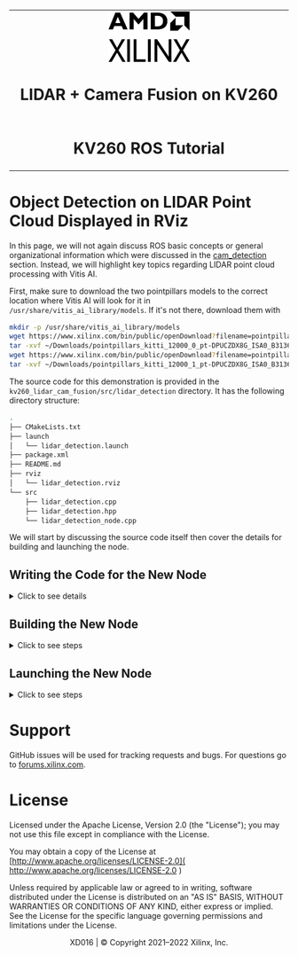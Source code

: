 <table>
 <tr>
   <td align="center"><img src="https://raw.githubusercontent.com/Xilinx/Image-Collateral/main/xilinx-logo.png" width="30%"/><h1>LIDAR + Camera Fusion on KV260</h1>
   </td>
 </tr>
 <tr>
 <td align="center"><h1>KV260 ROS Tutorial</h1>
 </td>
 </tr>
</table>

# Object Detection on LIDAR Point Cloud Displayed in RViz

In this page, we will not again discuss ROS basic concepts or general organizational information which were discussed in the [cam_detection](../cam_detection) section. Instead, we will highlight key topics regarding LIDAR point cloud processing with Vitis AI.

First, make sure to download the two pointpillars models to the correct location where Vitis AI will look for it in `/usr/share/vitis_ai_library/models`. If it's not there, download them with
```bash
mkdir -p /usr/share/vitis_ai_library/models
wget https://www.xilinx.com/bin/public/openDownload?filename=pointpillars_kitti_12000_0_pt-DPUCZDX8G_ISA0_B3136_MAX_BG2-1.3.1-r241.tar.gz -O ~/Downloads/pointpillars_kitti_12000_0_pt-DPUCZDX8G_ISA0_B3136_MAX_BG2-1.3.1-r241.tar.gz
tar -xvf ~/Downloads/pointpillars_kitti_12000_0_pt-DPUCZDX8G_ISA0_B3136_MAX_BG2-1.3.1-r241.tar.gz -C /usr/share/vitis_ai_library/models
wget https://www.xilinx.com/bin/public/openDownload?filename=pointpillars_kitti_12000_1_pt-DPUCZDX8G_ISA0_B3136_MAX_BG2-1.3.1-r241.tar.gz -O ~/Downloads/pointpillars_kitti_12000_1_pt-DPUCZDX8G_ISA0_B3136_MAX_BG2-1.3.1-r241.tar.gz
tar -xvf ~/Downloads/pointpillars_kitti_12000_1_pt-DPUCZDX8G_ISA0_B3136_MAX_BG2-1.3.1-r241.tar.gz -C /usr/share/vitis_ai_library/models
```

The source code for this demonstration is provided in the `kv260_lidar_cam_fusion/src/lidar_detection` directory. It has the following directory structure:
```bash
.
├── CMakeLists.txt
├── launch
│   └── lidar_detection.launch
├── package.xml
├── README.md
├── rviz
│   └── lidar_detection.rviz
└── src
    ├── lidar_detection.cpp
    ├── lidar_detection.hpp
    └── lidar_detection_node.cpp
```

We will start by discussing the source code itself then cover the details for building and launching the node.

## Writing the Code for the New Node
<details>
<summary>Click to see details</summary>

The code for the new node has largely the same structure as `cam_detection`. `lidar_detection_node.cpp` launches the node in the same way.

Again, `lidar_detection.hpp` defines the main API for the `lidar_detection` node. The key differences from the `cam_detection` node start with the interface for the pointcloud processor class is included
```C++
#include "../../common/include/process_pointcloud.hpp"
```

For the lidar processing, we will be publishing two different representations of the output detected objects in addition to the performance (fps) of the model
```C++
ros::Publisher _pub_boxes;
ros::Publisher _pub_pointcloud_2d_projection_image;
```
`_pub_boxes` will be a vector of bounding box coordinates for detected objects. These are 3D coordinates which RViz can use to draw the boxes in 3D point cloud. Other algorithms can use this information as well.

`_pub_pointcloud_2d_projection_image` is an 2D image of the projection of the point cloud in the X-Y plane. In PointPillars parlance, this is called the Birds Eye View (BEV) image.

Now we can look at the implementation of the `lidar_detection` class.

The constructor again initializes our subscribers and publishers. Note the topic names and types that are being subscribed to and published.

```C++
lidar_detection::lidar_detection(ros::NodeHandle n, ros::NodeHandle pn)
{
	_sub_pointcloud = n.subscribe<sensor_msgs::PointCloud2>("/velodyne_points", 10, &lidar_detection::recv_pointcloud_callback, this);
	_pub_boxes = n.advertise<jsk_recognition_msgs::BoundingBoxArray>("/lidar_boxes", 1);
	_pub_pointcloud_2d_projection_image = n.advertise<sensor_msgs::Image>("/lidar_object_img", 1);
	_pub_ml_task_fps = n.advertise<std_msgs::Float32>("/lidar_fps", 1);
}
```

The message containing the actual point cloud from the LIDAR is of type `sensor_msgs::PointCloud2`. For the bounding boxes, we use `jsk_recognition_msgs::BoundingBoxArray` which was a separate package that we installed previously (it is useful because it contains RViz plugin for visualization of the bounding box in 3D). Finally, we will publish the BEV image as a type `sensor_msgs::Image` so it can be easily displayed in RViz like any other image.

The main processing callback is very similar in structure to that of `cam_detection`
```C++
void lidar_detection::recv_pointcloud_callback(const sensor_msgs::PointCloud2ConstPtr& msg)
{
	_pointcloud_processor.run(msg);
	publish_boxes(msg->header, _pointcloud_processor.get_result());
	publish_output_image(msg->header, _pointcloud_processor.get_bevmat());
	publish_fps(_pointcloud_processor.get_fps());
}
```

The pointcloud processor first operates on newly received point clouds to do the neural network inferencing. Then several subroutines are called to publish the output messages. Again, we will discuss the implementation of the `process_pointcloud` object in detail in the next subsection.

While the publishing of the BEV image and the fps calculation is similar to what we've discussed already in `cam_detection`, the 3D bounding box message is new so it warrants extra examination. The implementation is shown below
```C++
void lidar_detection::publish_boxes(const std_msgs::Header header, vitis::ai::PointPillarsResult* result)
{
	jsk_recognition_msgs::BoundingBoxArray boxes;
	boxes.header = header;
	for (int ii = 0; ii < result->ppresult.final_box_preds.size(); ii++)
	{
		jsk_recognition_msgs::BoundingBox box;
		box.header = header;		
		box.pose.position.x = result->ppresult.final_box_preds[ii][0];
		box.pose.position.y = result->ppresult.final_box_preds[ii][1];
		box.pose.position.z = result->ppresult.final_box_preds[ii][2];
		box.pose.orientation.w = 1.0;
		box.dimensions.x = result->ppresult.final_box_preds[ii][3];
		box.dimensions.y = result->ppresult.final_box_preds[ii][4];
		box.dimensions.z = result->ppresult.final_box_preds[ii][5];
		box.value = result->ppresult.final_scores[ii];
		box.label = ii;

		boxes.boxes.push_back(box);
	}
	
	_pub_boxes.publish(boxes);
}
```

First, the `publish_boxes()` function receives as an argument the result of the PointPillar network that Vitis AI is executing. This is of type `vitis::ai::PointPillarsResult`. This is a data structure that is defined in [Vitis AI Library User Guide](https://www.xilinx.com/support/documentation/sw_manuals/vitis_ai/2_0/ug1354-xilinx-ai-sdk.pdf). However, you should also refer to the KITTI dataset documentation for the details about the meanings of the various fields in this structure.

The following to references are very useful for understanding this structure.
1. [Vitis AI PointPillars display parsing code](https://github.com/Xilinx/Vitis-AI/blob/1.3.2/tools/Vitis-AI-Library/pointpillars/src/postprocess/parse_display_result.cpp)  
![pointpillars_boxes_sample](../../images/pointpillars_boxes_sample.png)
2. [Kitti development kit documentation](https://github.com/bostondiditeam/kitti/blob/master/resources/devkit_object/readme.txt)  
![pointpillars_boxes_doc](../../images/pointpillars_boxes_doc.png)

With this understanding, we can now parse the `vitis::ai::PointPillarsResult` argument in the `publish_boxes()` method above. To do this, we simply loop over the vector of results from Vitis AI and use each individual result to construct a message of type `jsk_recognition_msgs::BoundingBox`. This message contains similar pose information about the bounding box in 3D space. Finally, each bounding box is pushed into an vector that is published as the final output message array.

### Pointcloud Processor Class

The `lidar_detection` node uses an instance of the `process_pointcloud` class to handle the pointcloud processing task (in this case, object detection). This provides a simple abstraction around the Vitis AI library and other housekeeping tasks. This interface is defined in `kv260_lidar_cam_fusion/src/common/include/process_pointcloud.hpp` which is very similar to the `process_image.hpp` for the corresponding processing class used in the `cam_detection` node with some key differences.

First, several headers are included for using the PointPillars model in Vitis AI
```C++
#include <velodyne_pcl/point_types.h>
#include <vitis/ai/pointpillars.hpp>
```

as well as a header that contains translation matrices which define the reference frame of the point cloud relative to the camera in the KITTI dataset. Since we are not using the KITTI dataset, these translations are irrelevant to this design. However, the Vitis AI function which we use to draw the BEV image (`do_pointpillar_display()`) simultaneously draws BEV image and an RGB image containing the original camera image with 3D bounding boxes drawn on it. Because of this, the `do_pointpillar_display()` function requires these translation matrices even when not using them because we're only drawing the BEV image. Therefore, we include these matrices *as original from the KITTI dataset* so we can still use the `do_pointpillar_display()` to draw the BEV image, but we won't discuss them further. The interested user should refer to KITTI dataset documentation for explanation.
```C++
#include "../include/display_transform_matrices.hpp"
```

Next, we define a structure which is used for parsing the point cloud ROS message
```C++
typedef struct msg_offsets
{
	int x;
	int y;
	int z;
	int intensity;
} msg_offsets_t;
```

This structure is populated once at initialization time and will hold indices into the message where desired pieces of information exist. That is, x, y, z coordinates of the point as well as its intensity.


One member variable that deserves special attention is shown below
```C++
vitis::ai::V1F _converted_pointcloud;
```

`V1F` is a typedef of a 1-Dimensional vector of floats defined in the Vitis AI library. This is the data type of the input to the Vitis AI PointPillars `run()` method. This contains a flattened/serialized point cloud as a 1D vector of floats that replicates the structure of the .bin files for the raw point cloud data in the KITTI dataset. That is, it is a 1D vector of floats with the following format
```
{x0, y0, z0, i0, x1, y1, z1, i1, x2, ...}
```
where `x,y,z` contain the point location in 3D space and `i` contains the intensity of that point.

There is an additional private member function to parse the ROS pointcloud message into this V1F format
```C++
void convert_pointcloud_msg_to_v1f(const sensor_msgs::PointCloud2ConstPtr& msg);
```

The implementation of the pointcloud processing class is contained in
`kv260_lidar_cam_fusion/src/common/src/process_pointcloud.cpp`

The constructor again initializes the Vitis AI instance but with the PointPillars model
```C++
process_pointcloud::process_pointcloud()
{
	_ml_task = vitis::ai::PointPillars::create("pointpillars_kitti_12000_0_pt", "pointpillars_kitti_12000_1_pt");
}
```

The run method first converts the pointcloud to V1F format as described above, then runs the neural network inferencing, and generates the BEV display
```C++
void process_pointcloud::run(const sensor_msgs::PointCloud2ConstPtr& msg)
{
	convert_pointcloud_msg_to_v1f(msg);
	detect_objects();
	generate_display();
}
```

The implementation of the `convert_pointcloud_msg_to_v1f()` method is shown below
```C++
void process_pointcloud::convert_pointcloud_msg_to_v1f(const sensor_msgs::PointCloud2ConstPtr& msg)
{
	// Convert to V1F format V1F is defined in <vitis/ai/pointpillars.hpp> and is only a vector of floats
	msg_offsets_t msg_offsets;
	get_msg_offsets(msg, msg_offsets);
	
	_converted_pointcloud.clear();
	for (int ii = 0; ii < msg->width; ii++)
	{
		float x, y, z, intensity;
		x = *(float*)(&msg->data[0] + (msg->point_step*ii) + msg_offsets.x);
		y = *(float*)(&msg->data[0] + (msg->point_step*ii) + msg_offsets.y);
		z = *(float*)(&msg->data[0] + (msg->point_step*ii) + msg_offsets.z);
		intensity = *(float*)(&msg->data[0] + (msg->point_step*ii) + msg_offsets.intensity);
		
		_converted_pointcloud.push_back(x);
		_converted_pointcloud.push_back(y);
		_converted_pointcloud.push_back(z);
		_converted_pointcloud.push_back(intensity/255.0); // HDL64E is different from VLP32C. HDL64E is a float value. VLP32C is int8
	}
}
```

This function simply loops over the entire received `sensor_msgs::PointCloud2ConstPtr` message, extracts the x, y, z, coordinates and intensity at each point, then pushes each one-by-one into a V1F vector. Note that while the received x, y, and z coordinates in the message are floats, intensity if an 8-bit integer for the VLP32C but may be different depending on the specific LIDAR unit that is used. Therefore, we convert it to a float on the range of \[0.0, 1.0).

Also note the use of the `get_msg_offsets()` method to determine how to read the fields in the pointcloud. This is shown below
```C++
void process_pointcloud::get_msg_offsets(const sensor_msgs::PointCloud2ConstPtr& msg, msg_offsets_t& msg_offsets)
{
	for (int ii = 0; ii < msg->fields.size(); ii++)
	{		
		if (msg->fields[ii].name == "x")
		{
			msg_offsets.x = msg->fields[ii].offset;
		}
		if (msg->fields[ii].name == "y")
		{
			msg_offsets.y = msg->fields[ii].offset;
		}
		if (msg->fields[ii].name == "z")
		{
			msg_offsets.z = msg->fields[ii].offset;
		}
		if (msg->fields[ii].name == "intensity" || msg->fields[ii].name == "i") // HDL64E is different from VLP32C
		{
			msg_offsets.intensity = msg->fields[ii].offset;
		}
	}
}
```

For each new point cloud message that comes in, this function is called to search the structure for the desired field string names (i.e. "x", "y", "z", and "intensity"). Then the corresponding `offset` member tells us how we can index the message to retrieve that point using pointer arithmetic which was used as previously shown in the `convert_pointcloud_msg_to_v1f()` method.

The `detect_objects()` method is again very simple
```C++
void process_pointcloud::detect_objects()
{
	ros::Time begin = ros::Time::now();
	_result = _ml_task->run(_converted_pointcloud);
	ros::Time end = ros::Time::now();
	
	_ml_task_fps = 1/((end-begin).toSec());
}
```

and finally, the BEV image is generated
```C++
void process_pointcloud::generate_display()
{
	vitis::ai::ANNORET annoret;
	cv::Mat rgbmat;
	
	_bevmat = vitis::ai::bev_preprocess(_converted_pointcloud);
	_ml_task->do_pointpillar_display(_result, vitis::ai::E_BEV, _display_transform_matrices.get_display_data(), rgbmat, _bevmat, 1242, 375, annoret);
}
```

The `generate_display()` method simply uses Vitis AI utility functions to do the 2D projection and draw the bounding boxes.

</details>

## Building the New Node
<details>
<summary>Click to see steps</summary>

Building the node is very similar to `cam_detection` with the addition of a few different libraries that are used as shown below
```cmake
cmake_minimum_required(VERSION 3.0.2)
project(lidar_detection)

set(CMAKE_CXX_STANDARD 17)
set(CMAKE_CXX_STANDARD_REQUIRED ON)
set(CMAKE_CXX_EXTENSIONS OFF)

find_package (catkin REQUIRED COMPONENTS
	roscpp
	pcl_ros
	cv_bridge
	velodyne_pcl
)
find_package(OpenCV REQUIRED)
find_package(vitis_ai_library REQUIRED)

catkin_package(
	DEPENDS OpenCV	
)

include_directories(
	${catkin_INCLUDE_DIRS}
	${OpenCV_INCLUDE_DIRS}
	${vitis_ai_library_INCLUDE_DIRS}
	${velodyne_pcl_INCLUDE_DIRS}
	../common/include
)

add_executable(lidar_detection
	../common/src/display_transform_matrices.cpp
	../common/src/process_pointcloud.cpp
	src/lidar_detection.cpp
	src/lidar_detection_node.cpp
)

add_dependencies(lidar_detection
	${catkin_EXPORTED_TARGETS}
)
target_link_libraries(lidar_detection
	${catkin_LIBRARIES}
	${OpenCV_LIBRARIES}
	${vitis_ai_library_LIBRARIES}
	vitis_ai_library-pointpillars
	glog
)
```

Now we are ready to build
```bash
cd kv260_lidar_cam_fusion/
catkin_make
```

</details>

## Launching the New Node
<details>
<summary>Click to see steps</summary>

Again, the launch file and package manifest are very similar from `cam_detection` except we launch the Velodyne driver instead of the camera driver node

```xml
<?xml version="1.0"?>
<launch>
	<!-- Static TF transforms -->
	<node pkg="tf2_ros" type="static_transform_publisher" name="map_to_velodyne" args="0.0 0.0 0.0 0.0 0.0 0.0 map velodyne" />
	
	<!-- Launch Lidar node (optional based on command line - if not, expects you to play a .bag file) -->
	<group if="$(eval arg('omit_sensor') == 0)">
		<include file="$(find velodyne_pointcloud)/launch/VLP-32C_points.launch"/>
	</group>

	<!-- Launch Lidar processing node -->
	<node pkg="lidar_detection" type="lidar_detection" name="lidar_detection" output="screen" />
	
	<!-- Launch ml task FPS display node -->
	<group ns="fps_lidar">
		<remap from="/fps" to="/lidar_fps" />
		<remap from="/fps_marker" to="/lidar_fps_marker" />
		<include file="$(find display_fps)/launch/display_fps.launch" />
	</group>
</launch>
```

We can now run the demonstration
```bash
roslaunch lidar_detection lidar_detection.launch &
```

Once the node is up and running, launch RViz
```bash
rviz -d src/lidar_detection/rviz/lidar_detection.rviz
```

</details>

# Support

GitHub issues will be used for tracking requests and bugs. For questions go to [forums.xilinx.com](http://forums.xilinx.com/).

# License

Licensed under the Apache License, Version 2.0 (the "License"); you may not use this file except in compliance with the License.

You may obtain a copy of the License at [http://www.apache.org/licenses/LICENSE-2.0]( http://www.apache.org/licenses/LICENSE-2.0 )



Unless required by applicable law or agreed to in writing, software distributed under the License is distributed on an "AS IS" BASIS, WITHOUT WARRANTIES OR CONDITIONS OF ANY KIND, either express or implied. See the License for the specific language governing permissions and limitations under the License.

<p align="center"> XD016 | &copy; Copyright 2021–2022 Xilinx, Inc.</p>
